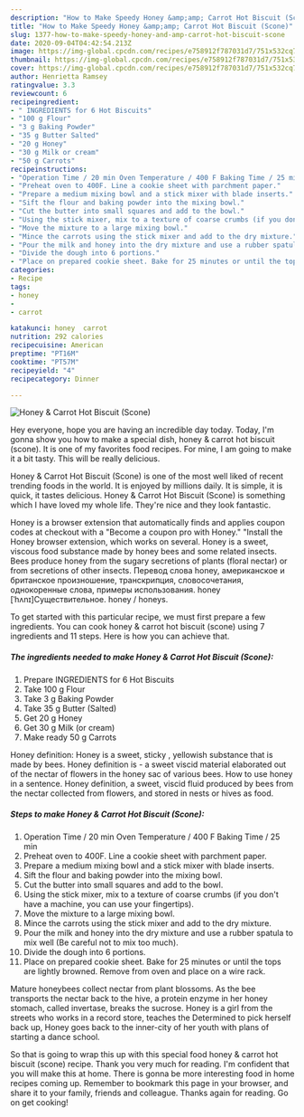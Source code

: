 ```yaml
---
description: "How to Make Speedy Honey &amp;amp; Carrot Hot Biscuit (Scone)"
title: "How to Make Speedy Honey &amp;amp; Carrot Hot Biscuit (Scone)"
slug: 1377-how-to-make-speedy-honey-and-amp-carrot-hot-biscuit-scone
date: 2020-09-04T04:42:54.213Z
image: https://img-global.cpcdn.com/recipes/e758912f787031d7/751x532cq70/honey-carrot-hot-biscuit-scone-recipe-main-photo.jpg
thumbnail: https://img-global.cpcdn.com/recipes/e758912f787031d7/751x532cq70/honey-carrot-hot-biscuit-scone-recipe-main-photo.jpg
cover: https://img-global.cpcdn.com/recipes/e758912f787031d7/751x532cq70/honey-carrot-hot-biscuit-scone-recipe-main-photo.jpg
author: Henrietta Ramsey
ratingvalue: 3.3
reviewcount: 6
recipeingredient:
- " INGREDIENTS for 6 Hot Biscuits"
- "100 g Flour"
- "3 g Baking Powder"
- "35 g Butter Salted"
- "20 g Honey"
- "30 g Milk or cream"
- "50 g Carrots"
recipeinstructions:
- "Operation Time / 20 min Oven Temperature / 400 F Baking Time / 25 min"
- "Preheat oven to 400F. Line a cookie sheet with parchment paper."
- "Prepare a medium mixing bowl and a stick mixer with blade inserts."
- "Sift the flour and baking powder into the mixing bowl."
- "Cut the butter into small squares and add to the bowl."
- "Using the stick mixer, mix to a texture of coarse crumbs (if you don&#39;t have a machine, you can use your fingertips)."
- "Move the mixture to a large mixing bowl."
- "Mince the carrots using the stick mixer and add to the dry mixture."
- "Pour the milk and honey into the dry mixture and use a rubber spatula to mix well (Be careful not to mix too much)."
- "Divide the dough into 6 portions."
- "Place on prepared cookie sheet. Bake for 25 minutes or until the tops are lightly browned. Remove from oven and place on a wire rack."
categories:
- Recipe
tags:
- honey
- 
- carrot

katakunci: honey  carrot 
nutrition: 292 calories
recipecuisine: American
preptime: "PT16M"
cooktime: "PT57M"
recipeyield: "4"
recipecategory: Dinner

---
```



![Honey &amp; Carrot Hot Biscuit (Scone)](https://img-global.cpcdn.com/recipes/e758912f787031d7/751x532cq70/honey-carrot-hot-biscuit-scone-recipe-main-photo.jpg)

Hey everyone, hope you are having an incredible day today. Today, I'm gonna show you how to make a special dish, honey &amp; carrot hot biscuit (scone). It is one of my favorites food recipes. For mine, I am going to make it a bit tasty. This will be really delicious.

Honey &amp; Carrot Hot Biscuit (Scone) is one of the most well liked of recent trending foods in the world. It is enjoyed by millions daily. It is simple, it is quick, it tastes delicious. Honey &amp; Carrot Hot Biscuit (Scone) is something which I have loved my whole life. They're nice and they look fantastic.

Honey is a browser extension that automatically finds and applies coupon codes at checkout with a &#34;Become a coupon pro with Honey.&#34; &#34;Install the Honey browser extension, which works on several. Honey is a sweet, viscous food substance made by honey bees and some related insects. Bees produce honey from the sugary secretions of plants (floral nectar) or from secretions of other insects. Перевод слова honey, американское и британское произношение, транскрипция, словосочетания, однокоренные слова, примеры использования. honey [ˈhʌnɪ]Существительное. honey / honeys.


To get started with this particular recipe, we must first prepare a few ingredients. You can cook honey &amp; carrot hot biscuit (scone) using 7 ingredients and 11 steps. Here is how you can achieve that.

<!--inarticleads1-->

##### The ingredients needed to make Honey &amp; Carrot Hot Biscuit (Scone):

1. Prepare  INGREDIENTS for 6 Hot Biscuits
1. Take 100 g Flour
1. Take 3 g Baking Powder
1. Take 35 g Butter (Salted)
1. Get 20 g Honey
1. Get 30 g Milk (or cream)
1. Make ready 50 g Carrots


Honey definition: Honey is a sweet, sticky , yellowish substance that is made by bees. Honey definition is - a sweet viscid material elaborated out of the nectar of flowers in the honey sac of various bees. How to use honey in a sentence. Honey definition, a sweet, viscid fluid produced by bees from the nectar collected from flowers, and stored in nests or hives as food. 

<!--inarticleads2-->

##### Steps to make Honey &amp; Carrot Hot Biscuit (Scone):

1. Operation Time / 20 min Oven Temperature / 400 F Baking Time / 25 min
1. Preheat oven to 400F. Line a cookie sheet with parchment paper.
1. Prepare a medium mixing bowl and a stick mixer with blade inserts.
1. Sift the flour and baking powder into the mixing bowl.
1. Cut the butter into small squares and add to the bowl.
1. Using the stick mixer, mix to a texture of coarse crumbs (if you don&#39;t have a machine, you can use your fingertips).
1. Move the mixture to a large mixing bowl.
1. Mince the carrots using the stick mixer and add to the dry mixture.
1. Pour the milk and honey into the dry mixture and use a rubber spatula to mix well (Be careful not to mix too much).
1. Divide the dough into 6 portions.
1. Place on prepared cookie sheet. Bake for 25 minutes or until the tops are lightly browned. Remove from oven and place on a wire rack.


Mature honeybees collect nectar from plant blossoms. As the bee transports the nectar back to the hive, a protein enzyme in her honey stomach, called invertase, breaks the sucrose. Honey is a girl from the streets who works in a record store, teaches the Determined to pick herself back up, Honey goes back to the inner-city of her youth with plans of starting a dance school. 

So that is going to wrap this up with this special food honey &amp; carrot hot biscuit (scone) recipe. Thank you very much for reading. I'm confident that you will make this at home. There is gonna be more interesting food in home recipes coming up. Remember to bookmark this page in your browser, and share it to your family, friends and colleague. Thanks again for reading. Go on get cooking!
